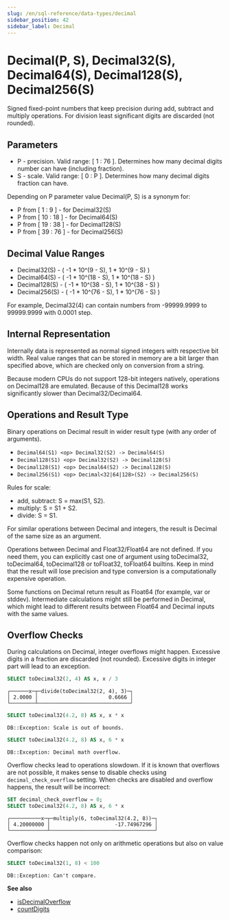 ```yaml
---
slug: /en/sql-reference/data-types/decimal
sidebar_position: 42
sidebar_label: Decimal
---
```


# Decimal(P, S), Decimal32(S), Decimal64(S), Decimal128(S), Decimal256(S)

Signed fixed-point numbers that keep precision during add, subtract and multiply operations. For division least significant digits are discarded (not rounded).

## Parameters

- P - precision. Valid range: \[ 1 : 76 \]. Determines how many decimal digits number can have (including fraction).
- S - scale. Valid range: \[ 0 : P \]. Determines how many decimal digits fraction can have.

Depending on P parameter value Decimal(P, S) is a synonym for:
- P from \[ 1 : 9 \] - for Decimal32(S)
- P from \[ 10 : 18 \] - for Decimal64(S)
- P from \[ 19 : 38 \] - for Decimal128(S)
- P from \[ 39 : 76 \] - for Decimal256(S)

## Decimal Value Ranges

- Decimal32(S) - ( -1 \* 10^(9 - S), 1 \* 10^(9 - S) )
- Decimal64(S) - ( -1 \* 10^(18 - S), 1 \* 10^(18 - S) )
- Decimal128(S) - ( -1 \* 10^(38 - S), 1 \* 10^(38 - S) )
- Decimal256(S) - ( -1 \* 10^(76 - S), 1 \* 10^(76 - S) )

For example, Decimal32(4) can contain numbers from -99999.9999 to 99999.9999 with 0.0001 step.

## Internal Representation

Internally data is represented as normal signed integers with respective bit width. Real value ranges that can be stored in memory are a bit larger than specified above, which are checked only on conversion from a string.

Because modern CPUs do not support 128-bit integers natively, operations on Decimal128 are emulated. Because of this Decimal128 works significantly slower than Decimal32/Decimal64.

## Operations and Result Type

Binary operations on Decimal result in wider result type (with any order of arguments).

- `Decimal64(S1) <op> Decimal32(S2) -> Decimal64(S)`
- `Decimal128(S1) <op> Decimal32(S2) -> Decimal128(S)`
- `Decimal128(S1) <op> Decimal64(S2) -> Decimal128(S)`
- `Decimal256(S1) <op> Decimal<32|64|128>(S2) -> Decimal256(S)`

Rules for scale:

- add, subtract: S = max(S1, S2).
- multiply: S = S1 + S2.
- divide: S = S1.

For similar operations between Decimal and integers, the result is Decimal of the same size as an argument.

Operations between Decimal and Float32/Float64 are not defined. If you need them, you can explicitly cast one of argument using toDecimal32, toDecimal64, toDecimal128 or toFloat32, toFloat64 builtins. Keep in mind that the result will lose precision and type conversion is a computationally expensive operation.

Some functions on Decimal return result as Float64 (for example, var or stddev). Intermediate calculations might still be performed in Decimal, which might lead to different results between Float64 and Decimal inputs with the same values.

## Overflow Checks

During calculations on Decimal, integer overflows might happen. Excessive digits in a fraction are discarded (not rounded). Excessive digits in integer part will lead to an exception.

``` sql
SELECT toDecimal32(2, 4) AS x, x / 3
```

``` text
┌──────x─┬─divide(toDecimal32(2, 4), 3)─┐
│ 2.0000 │                       0.6666 │
└────────┴──────────────────────────────┘
```

``` sql
SELECT toDecimal32(4.2, 8) AS x, x * x
```

``` text
DB::Exception: Scale is out of bounds.
```

``` sql
SELECT toDecimal32(4.2, 8) AS x, 6 * x
```

``` text
DB::Exception: Decimal math overflow.
```

Overflow checks lead to operations slowdown. If it is known that overflows are not possible, it makes sense to disable checks using `decimal_check_overflow` setting. When checks are disabled and overflow happens, the result will be incorrect:

``` sql
SET decimal_check_overflow = 0;
SELECT toDecimal32(4.2, 8) AS x, 6 * x
```

``` text
┌──────────x─┬─multiply(6, toDecimal32(4.2, 8))─┐
│ 4.20000000 │                     -17.74967296 │
└────────────┴──────────────────────────────────┘
```

Overflow checks happen not only on arithmetic operations but also on value comparison:

``` sql
SELECT toDecimal32(1, 8) < 100
```

``` text
DB::Exception: Can't compare.
```

**See also**
- [isDecimalOverflow](../../sql-reference/functions/other-functions.md#is-decimal-overflow)
- [countDigits](../../sql-reference/functions/other-functions.md#count-digits)
